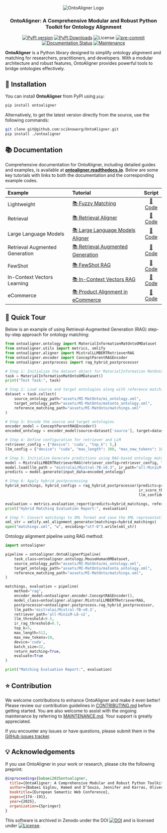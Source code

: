 <div align="center">
  <img src="https://raw.githubusercontent.com/sciknoworg/OntoAligner/main/images/logo-with-background.png" alt="OntoAligner Logo"/>
</div>

<h3 align="center">OntoAligner: A Comprehensive Modular and Robust Python Toolkit for Ontology Alignment</h3>

<div align="center">

[![PyPI version](https://badge.fury.io/py/OntoAligner.svg)](https://badge.fury.io/py/OntoAligner)
[![PyPI Downloads](https://static.pepy.tech/badge/ontoaligner)](https://pepy.tech/projects/ontoaligner)
![License](https://img.shields.io/badge/License-Apache%202.0-blue.svg)
[![pre-commit](https://img.shields.io/badge/pre--commit-enabled-brightgreen?logo=pre-commit)](https://github.com/pre-commit/pre-commit)
[![Documentation Status](https://readthedocs.org/projects/ontoaligner/badge/?version=main)](https://ontoaligner.readthedocs.io/)
[![Maintenance](https://img.shields.io/badge/Maintained%3F-yes-green.svg)](MAINTANANCE.md)

</div>

**OntoAligner** is a Python library designed to simplify ontology alignment and matching for researchers, practitioners, and developers. With a modular architecture and robust features, OntoAligner provides powerful tools to bridge ontologies effectively.


## 🧪 Installation

You can install **OntoAligner** from PyPI using `pip`:

```bash
pip install ontoaligner
```

Alternatively, to get the latest version directly from the source, use the following commands:

```bash
git clone git@github.com:sciknoworg/OntoAligner.git
pip install ./ontoaligner
```

## 📚 Documentation

Comprehensive documentation for OntoAligner, including detailed guides and examples, is available at **[ontoaligner.readthedocs.io](https://ontoaligner.readthedocs.io/)**. Below are some key tutorials with links to both the documentation and the corresponding example codes.



| Example                                 | Tutorial                                                                                                |                                            Script                                             |
|:----------------------------------------|:--------------------------------------------------------------------------------------------------------|:---------------------------------------------------------------------------------------------:|
| Lightweight                             | [📚 Fuzzy Matching](https://ontoaligner.readthedocs.io/aligner/lightweight.html)                        |   [📝 Code](https://github.com/sciknoworg/OntoAligner/blob/main/examples/fuzzy_matching.py)   |
| Retrieval                               | [📚 Retrieval Aligner](https://ontoaligner.readthedocs.io/aligner/retriever.html)                       | [📝 Code](https://github.com/sciknoworg/OntoAligner/blob/main/examples/retriever_matching.py) |
| Large Language Models                   | [📚 Large Language Models Aligner](https://ontoaligner.readthedocs.io/aligner/llm.html)                 |    [📝 Code](https://github.com/sciknoworg/OntoAligner/blob/main/examples/llm_matching.py)    |
| Retrieval Augmented Generation          | [📚 Retrieval Augmented Generation](https://ontoaligner.readthedocs.io/aligner/rag.html)                |       [📝 Code](https://github.com/sciknoworg/OntoAligner/blob/main/examples/rag_matching.py)|
| FewShot                                 | [📚 FewShot RAG](https://ontoaligner.readthedocs.io/aligner/rag.html#fewshot-rag)                       |       [📝 Code](https://github.com/sciknoworg/OntoAligner/blob/main/examples/rag_matching.py)
| In-Context Vectors Learning             | [📚 In-Context Vectors RAG](https://ontoaligner.readthedocs.io/aligner/rag.html#in-context-vectors-rag) |       [📝 Code](https://github.com/sciknoworg/OntoAligner/blob/main/examples/icv_rag_matching.py)
| eCommerce  | [📚 Product Alignment in eCommerce](https://ontoaligner.readthedocs.io/usecases/ecommerce.html)                  |       [📝 Code](https://github.com/sciknoworg/OntoAligner/blob/dev/examples/ecommerce_product_alignment.py)

## 🚀 Quick Tour

Below is an example of using Retrieval-Augmented Generation (RAG) step-by-step approach for ontology matching:

```python
from ontoaligner.ontology import MaterialInformationMatOntoOMDataset
from ontoaligner.utils import metrics, xmlify
from ontoaligner.aligner import MistralLLMBERTRetrieverRAG
from ontoaligner.encoder import ConceptParentRAGEncoder
from ontoaligner.postprocess import rag_hybrid_postprocessor

# Step 1: Initialize the dataset object for MaterialInformation MatOnto dataset
task = MaterialInformationMatOntoOMDataset()
print("Test Task:", task)

# Step 2: Load source and target ontologies along with reference matchings
dataset = task.collect(
    source_ontology_path="assets/MI-MatOnto/mi_ontology.xml",
    target_ontology_path="assets/MI-MatOnto/matonto_ontology.xml",
    reference_matching_path="assets/MI-MatOnto/matchings.xml"
)

# Step 3: Encode the source and target ontologies
encoder_model = ConceptParentRAGEncoder()
encoded_ontology = encoder_model(source=dataset['source'], target=dataset['target'])

# Step 4: Define configuration for retriever and LLM
retriever_config = {"device": 'cuda', "top_k": 5,}
llm_config = {"device": "cuda", "max_length": 300, "max_new_tokens": 10, "batch_size": 15}

# Step 5: Initialize Generate predictions using RAG-based ontology matcher
model = MistralLLMBERTRetrieverRAG(retriever_config=retriever_config, llm_config=llm_config)
model.load(llm_path = "mistralai/Mistral-7B-v0.3", ir_path="all-MiniLM-L6-v2")
predicts = model.generate(input_data=encoded_ontology)

# Step 6: Apply hybrid postprocessing
hybrid_matchings, hybrid_configs = rag_hybrid_postprocessor(predicts=predicts,
                                                            ir_score_threshold=0.1,
                                                            llm_confidence_th=0.8)

evaluation = metrics.evaluation_report(predicts=hybrid_matchings, references=dataset['reference'])
print("Hybrid Matching Evaluation Report:", evaluation)

# Step 7: Convert matchings to XML format and save the XML representation
xml_str = xmlify.xml_alignment_generator(matchings=hybrid_matchings)
open("matchings.xml", "w", encoding="utf-8").write(xml_str)
```

Ontology alignment pipeline using RAG method:

```python
import ontoaligner

pipeline = ontoaligner.OntoAlignerPipeline(
    task_class=ontoaligner.ontology.MouseHumanOMDataset,
    source_ontology_path="assets/MI-MatOnto/mi_ontology.xml",
    target_ontology_path="assets/MI-MatOnto/matonto_ontology.xml",
    reference_matching_path="assets/MI-MatOnto/matchings.xml",
)

matchings, evaluation = pipeline(
    method="rag",
    encoder_model=ontoaligner.encoder.ConceptRAGEncoder(),
    model_class=ontoaligner.aligner.MistralLLMBERTRetrieverRAG,
    postprocessor=ontoaligner.postprocess.rag_hybrid_postprocessor,
    llm_path='mistralai/Mistral-7B-v0.3',
    retriever_path='all-MiniLM-L6-v2',
    llm_threshold=0.5,
    ir_rag_threshold=0.7,
    top_k=5,
    max_length=512,
    max_new_tokens=10,
    device='cuda',
    batch_size=32,
    return_matching=True,
    evaluate=True
)

print("Matching Evaluation Report:", evaluation)
```
## ⭐ Contribution

We welcome contributions to enhance OntoAligner and make it even better! Please review our contribution guidelines in [CONTRIBUTING.md](CONTRIBUTING.md) before getting started. You are also welcome to assist with the ongoing maintenance by referring to [MAINTENANCE.md](MAINTENANCE.md). Your support is greatly appreciated.


If you encounter any issues or have questions, please submit them in the [GitHub issues tracker](https://github.com/sciknoworg/OntoAligner/issues).


## 💡 Acknowledgements

If you use OntoAligner in your work or research, please cite the following preprint:

```bibtex
@inproceedings{babaei2025ontoaligner,
  title={OntoAligner: A Comprehensive Modular and Robust Python Toolkit for Ontology Alignment},
  author={Babaei Giglou, Hamed and D’Souza, Jennifer and Karras, Oliver and Auer, S{\"o}ren},
  booktitle={European Semantic Web Conference},
  pages={174--191},
  year={2025},
  organization={Springer}
}
```

This software is archived in Zenodo under the DOI [![DOI](https://zenodo.org/badge/DOI/10.5281/zenodo.14533133.svg)](https://doi.org/10.5281/zenodo.14533133) and is licensed under [![License](https://img.shields.io/badge/License-Apache%202.0-blue.svg)](https://opensource.org/licenses/Apache-2.0).
